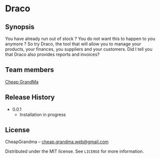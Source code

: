 # Draco

## Synopsis

You have already run out of stock ? You do not want this to happen to you anymore ? So try Draco, the tool that will allow you to manage your products, your finances, you suppliers and your customers. Did I tell you that Draco also provides reports and invoices?

## Team members

<a href="https://github.com/cheapgrandma" target="_blank">Cheap GrandMa</a>

## Release History

* 0.0.1
    * Installation in progress

## License

CheapGrandma – cheap.grandma.web@gmail.com

Distributed under the MIT license. See ``LICENSE`` for more information.
